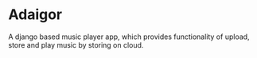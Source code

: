 # Adaigor
 A django based music player app, which provides functionality of upload, store and play music by storing on cloud. 
